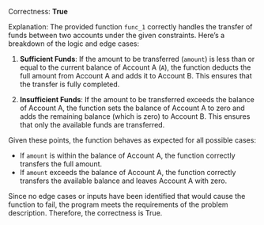 Correctness: **True**

Explanation: The provided function `func_1` correctly handles the transfer of funds between two accounts under the given constraints. Here’s a breakdown of the logic and edge cases:

1. **Sufficient Funds**: If the amount to be transferred (`amount`) is less than or equal to the current balance of Account A (`A`), the function deducts the full amount from Account A and adds it to Account B. This ensures that the transfer is fully completed.

2. **Insufficient Funds**: If the amount to be transferred exceeds the balance of Account A, the function sets the balance of Account A to zero and adds the remaining balance (which is zero) to Account B. This ensures that only the available funds are transferred.

Given these points, the function behaves as expected for all possible cases:
- If `amount` is within the balance of Account A, the function correctly transfers the full amount.
- If `amount` exceeds the balance of Account A, the function correctly transfers the available balance and leaves Account A with zero.

Since no edge cases or inputs have been identified that would cause the function to fail, the program meets the requirements of the problem description. Therefore, the correctness is True.